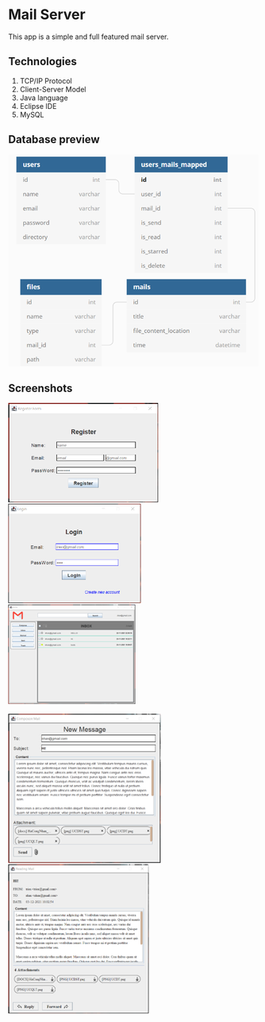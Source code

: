 # Mail Server
This app is a simple and full featured mail server.

## Technologies

  1. TCP/IP Protocol
  2. Client-Server Model
  3. Java language
  4. Eclipse IDE
  5. MySQL
 
## Database preview

![Database Preview](https://github.com/Nbtrien/Mail-Server/blob/master/src/image.png)

## Screenshots

<div>
  <img src = "https://github.com/Nbtrien/Mail-Server/blob/master/src/mail.png" alt = "" height="200px"/>
  <img src = "https://github.com/Nbtrien/Mail-Server/blob/master/src/mail2.png" alt = "" height="200px"/>
  <img src = "https://github.com/Nbtrien/Mail-Server/blob/master/src/mail3.png" alt = "" height="200px"/>
</div>
</br>
<div>
  
  <img src = "https://github.com/Nbtrien/Mail-Server/blob/master/src/mail4.png" alt = "" height="300px"/>
  <img src = "https://github.com/Nbtrien/Mail-Server/blob/master/src/mail5.png" alt = "" height="300px"/>
</div>
